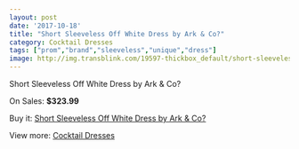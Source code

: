```yaml
---
layout: post
date: '2017-10-18'
title: "Short Sleeveless Off White Dress by Ark & Co?"
category: Cocktail Dresses
tags: ["prom","brand","sleeveless","unique","dress"]
image: http://img.transblink.com/19597-thickbox_default/short-sleeveless-off-white-dress-by-ark-co.jpg
---
```

Short Sleeveless Off White Dress by Ark & Co?

On Sales: **$323.99**
<a href="https://www.transblink.com/en/cocktail-dresses/6170-short-sleeveless-off-white-dress-by-ark-co.html"><amp-img layout="responsive" width="600" height="600" src="//img.transblink.com/19597-thickbox_default/short-sleeveless-off-white-dress-by-ark-co.jpg" alt="Short Sleeveless Off White Dress by Ark & Co? 0" /></a>
<a href="https://www.transblink.com/en/cocktail-dresses/6170-short-sleeveless-off-white-dress-by-ark-co.html"><amp-img layout="responsive" width="600" height="600" src="//img.transblink.com/19599-thickbox_default/short-sleeveless-off-white-dress-by-ark-co.jpg" alt="Short Sleeveless Off White Dress by Ark & Co? 1" /></a>
<a href="https://www.transblink.com/en/cocktail-dresses/6170-short-sleeveless-off-white-dress-by-ark-co.html"><amp-img layout="responsive" width="600" height="600" src="//img.transblink.com/19598-thickbox_default/short-sleeveless-off-white-dress-by-ark-co.jpg" alt="Short Sleeveless Off White Dress by Ark & Co? 2" /></a>

Buy it: [Short Sleeveless Off White Dress by Ark & Co?](https://www.transblink.com/en/cocktail-dresses/6170-short-sleeveless-off-white-dress-by-ark-co.html "Short Sleeveless Off White Dress by Ark & Co?")

View more: [Cocktail Dresses](https://www.transblink.com/en/38-cocktail-dresses "Cocktail Dresses")